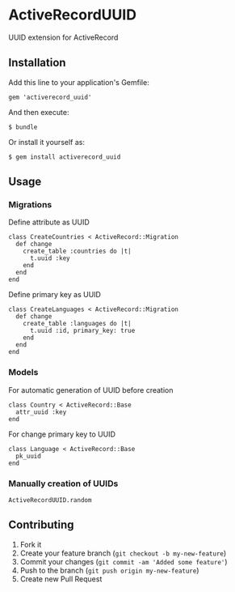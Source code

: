 # ActiveRecordUUID

UUID extension for ActiveRecord

## Installation

Add this line to your application's Gemfile:

    gem 'activerecord_uuid'

And then execute:

    $ bundle

Or install it yourself as:

    $ gem install activerecord_uuid

## Usage

### Migrations

Define attribute as UUID

    class CreateCountries < ActiveRecord::Migration
      def change
        create_table :countries do |t|
          t.uuid :key
        end
      end
    end

Define primary key as UUID

    class CreateLanguages < ActiveRecord::Migration
      def change
        create_table :languages do |t|
          t.uuid :id, primary_key: true
        end
      end
    end

### Models

For automatic generation of UUID before creation

    class Country < ActiveRecord::Base
      attr_uuid :key
    end

For change primary key to UUID

    class Language < ActiveRecord::Base
      pk_uuid
    end

### Manually creation of UUIDs

    ActiveRecordUUID.random

## Contributing

1. Fork it
2. Create your feature branch (`git checkout -b my-new-feature`)
3. Commit your changes (`git commit -am 'Added some feature'`)
4. Push to the branch (`git push origin my-new-feature`)
5. Create new Pull Request
